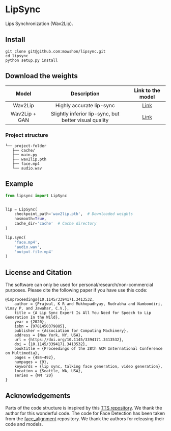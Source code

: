 # LipSync
Lips Synchronization (Wav2Lip).

## Install
```
git clone git@github.com:mowshon/lipsync.git
cd lipsync
python setup.py install
```

Download the weights
----------
| Model  | Description |  Link to the model | 
| :-------------: | :---------------: | :---------------: |
| Wav2Lip  | Highly accurate lip-sync | [Link](https://iiitaphyd-my.sharepoint.com/:u:/g/personal/radrabha_m_research_iiit_ac_in/Eb3LEzbfuKlJiR600lQWRxgBIY27JZg80f7V9jtMfbNDaQ?e=TBFBVW)  |
| Wav2Lip + GAN  | Slightly inferior lip-sync, but better visual quality | [Link](https://iiitaphyd-my.sharepoint.com/:u:/g/personal/radrabha_m_research_iiit_ac_in/EdjI7bZlgApMqsVoEUUXpLsBxqXbn5z8VTmoxp55YNDcIA?e=n9ljGW) |

### Project structure
```
└── project-folder
   ├── cache/
   ├── main.py
   ├── wav2lip.pth
   ├── face.mp4
   └── audio.wav
```

## Example
```python
from lipsync import LipSync


lip = LipSync(
    checkpoint_path='wav2lip.pth',  # Downloaded weights
    nosmooth=True,
    cache_dir='cache'  # Cache directory
)

lip.sync(
    'face.mp4',
    'audio.wav',
    'output-file.mp4'
)
```

License and Citation
----------
The software can only be used for personal/research/non-commercial purposes. Please cite the following paper if you have use this code:
```
@inproceedings{10.1145/3394171.3413532,
    author = {Prajwal, K R and Mukhopadhyay, Rudrabha and Namboodiri, Vinay P. and Jawahar, C.V.},
    title = {A Lip Sync Expert Is All You Need for Speech to Lip Generation In the Wild},
    year = {2020},
    isbn = {9781450379885},
    publisher = {Association for Computing Machinery},
    address = {New York, NY, USA},
    url = {https://doi.org/10.1145/3394171.3413532},
    doi = {10.1145/3394171.3413532},
    booktitle = {Proceedings of the 28th ACM International Conference on Multimedia},
    pages = {484–492},
    numpages = {9},
    keywords = {lip sync, talking face generation, video generation},
    location = {Seattle, WA, USA},
    series = {MM '20}
}
```


Acknowledgements
----------
Parts of the code structure is inspired by this [TTS repository](https://github.com/r9y9/deepvoice3_pytorch). We thank the author for this wonderful code. The code for Face Detection has been taken from the [face_alignment](https://github.com/1adrianb/face-alignment) repository. We thank the authors for releasing their code and models.